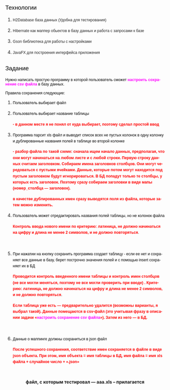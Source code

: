 <HTML>
<BODY LANG="ru-RU" LINK="#000080" VLINK="#800000" DIR="LTR">
<H2 CLASS="western" STYLE="font-style: normal; font-weight: normal"><FONT COLOR="#000000"><FONT FACE="Arial"><FONT SIZE=4 STYLE="font-size: 14pt"><SPAN STYLE="background: transparent">Технологии</SPAN></FONT></FONT></FONT></H2>
<OL>
	<LI><P STYLE="margin-bottom: 0cm; font-style: normal; font-weight: normal; line-height: 138%; orphans: 1">
	<FONT COLOR="#222222"><FONT FACE="Arial"><FONT SIZE=2 STYLE="font-size: 9pt">H2Database
	база данных (Удобна для тестирования) </FONT></FONT></FONT>
	</P>
	<LI><P STYLE="margin-bottom: 0cm; font-style: normal; font-weight: normal; line-height: 138%; orphans: 1">
	<FONT COLOR="#222222"><FONT FACE="Arial"><FONT SIZE=2 STYLE="font-size: 9pt">Hibernate
	как маппер обьектов в базу данных и работа с запросами к базе</FONT></FONT></FONT></P>
	<LI><P STYLE="margin-bottom: 0cm; font-style: normal; font-weight: normal; line-height: 138%; orphans: 1">
	<FONT COLOR="#222222"><FONT FACE="Arial"><FONT SIZE=2 STYLE="font-size: 9pt">Gson
	библиотека для работы с настройками</FONT></FONT></FONT></P>
	<LI><P STYLE="margin-bottom: 0cm; font-style: normal; font-weight: normal; line-height: 138%; orphans: 1">
	<FONT COLOR="#222222"><FONT FACE="Arial"><FONT SIZE=2 STYLE="font-size: 9pt">JavaFX
	для построения интерфейса приложения </FONT></FONT></FONT>
	</P>
</OL>
<H2 CLASS="western" STYLE="font-style: normal; font-weight: normal; orphans: 1">
<FONT COLOR="#000000"><FONT FACE="Arial"><FONT SIZE=4 STYLE="font-size: 14pt"><SPAN STYLE="background: transparent">Задание</SPAN></FONT></FONT></FONT></H2>
<P STYLE="font-style: normal; font-weight: normal; orphans: 1"><FONT COLOR="#000000"><FONT FACE="Arial"><FONT SIZE=2 STYLE="font-size: 9pt"><SPAN STYLE="background: transparent">Нужно
написать простую программу в которой пользователь сможет <FONT COLOR="#ff00ff"><B>настроить
сохранение csv файла</B></FONT> в базу данных. </SPAN></FONT></FONT></FONT>
</P>
<P STYLE="font-style: normal; font-weight: normal; orphans: 1"><FONT COLOR="#000000"><FONT FACE="Arial"><FONT SIZE=2 STYLE="font-size: 9pt"><SPAN STYLE="background: transparent">Правила
сохранения следующие: </SPAN></FONT></FONT></FONT>
</P>
<OL>
	<LI><P STYLE="margin-bottom: 0cm; background: transparent; font-style: normal; font-weight: normal; line-height: 138%; orphans: 1">
	<FONT COLOR="#000000"><FONT FACE="Arial"><FONT SIZE=2 STYLE="font-size: 9pt"><SPAN STYLE="background: transparent">Пользователь
	выбирает файл</SPAN></FONT></FONT></FONT></P>
	<LI><P STYLE="margin-bottom: 0cm; background: transparent; font-style: normal; font-weight: normal; line-height: 138%; orphans: 1">
	<FONT COLOR="#000000"><FONT FACE="Arial"><FONT SIZE=2 STYLE="font-size: 9pt"><SPAN STYLE="background: transparent">Пользователь
	выбирает название таблицы </SPAN></FONT></FONT></FONT>
	</P>
	<P STYLE="margin-bottom: 0cm; background: transparent; font-style: normal; line-height: 138%; orphans: 1">
	<FONT COLOR="#ff0000"><FONT FACE="Arial"><FONT SIZE=2 STYLE="font-size: 9pt"><B><SPAN STYLE="background: transparent">-
	в данном месте я не понял от куда выбирает, поэтому сделал простой
	ввод</SPAN></B></FONT></FONT></FONT></P>
	<P STYLE="margin-bottom: 0cm; background: transparent; font-style: normal; line-height: 138%; orphans: 1">
	</P>
	<LI><P STYLE="margin-bottom: 0cm; background: transparent; font-style: normal; font-weight: normal; line-height: 138%; orphans: 1">
	<FONT COLOR="#000000"><FONT FACE="Arial"><FONT SIZE=2 STYLE="font-size: 9pt"><SPAN STYLE="background: transparent">Программа
	парсит xls файл и выводит список всех не пустых колонок в одну
	колонку и дублированные названия полей в таблице во второй колонке </SPAN></FONT></FONT></FONT>
	</P>
	<P STYLE="margin-bottom: 0cm; background: transparent; font-style: normal; line-height: 138%; orphans: 1">
	<FONT COLOR="#ff0000"><FONT FACE="Arial"><FONT SIZE=2 STYLE="font-size: 9pt"><B><SPAN STYLE="background: transparent">-
	разбор файла по такой схеме: сначала ищем начало данных,
	предполагая, что они могут начинаться на любом листе и с любой
	строки. Первую строку данных считаем заголовком.  Собираем имена
	заголовков столбцов. Они могут чередоваться с пустыми ячейками.
	Данные, которые потом могут находится под пустым заголовком будут
	игнорироваться. В БД попадут только те столбцы, у которых есть
	заголовок. Поэтому сразу собираем заголовки в виде мапы
	(номер_столбца &mdash; заголовок).</SPAN></B></FONT></FONT></FONT></P>
	<P STYLE="margin-bottom: 0cm; background: transparent; font-style: normal; line-height: 138%; orphans: 1">
	<FONT COLOR="#ff0000"><FONT FACE="Arial"><FONT SIZE=2 STYLE="font-size: 9pt"><B><SPAN STYLE="background: transparent">в
	качестве дублированных имен сразу выводятся поля из файла, которые
	затем можно изменить. </SPAN></B></FONT></FONT></FONT>
	</P>
	<P STYLE="margin-bottom: 0cm; background: transparent; font-style: normal; font-weight: normal; line-height: 138%; orphans: 1">
	</P>
	<LI><P STYLE="margin-bottom: 0cm; background: transparent; font-style: normal; font-weight: normal; line-height: 138%; orphans: 1">
	<FONT COLOR="#000000"><FONT FACE="Arial"><FONT SIZE=2 STYLE="font-size: 9pt"><SPAN STYLE="background: transparent">Пользователь
	может отредактировать названия полей таблицы, но не колонок файла</SPAN></FONT></FONT></FONT></P>
	<P STYLE="margin-bottom: 0cm; background: transparent; font-style: normal; font-weight: normal; line-height: 138%; orphans: 1">
	<FONT COLOR="#000000"><FONT FACE="Arial"><FONT SIZE=2 STYLE="font-size: 9pt"><SPAN STYLE="background: transparent"><FONT COLOR="#ff0000"><B>Контроль
	ввода нового имени по критерию: </B></FONT><FONT COLOR="#ff0000"><SPAN LANG="ru-RU"><B>латиница,
	</B></SPAN></FONT><FONT COLOR="#ff0000"><B>не должно начинаться на
	цифру и длина не менее 2 символов, и не должно повторяться</B></FONT>.
	</SPAN></FONT></FONT></FONT>
	</P>
</OL>
<P STYLE="margin-left: 0.36cm; margin-bottom: 0cm; background: transparent; font-style: normal; font-weight: normal; line-height: 138%; orphans: 1">
<BR>
</P>
<OL START=5>
	<LI><P STYLE="margin-bottom: 0cm; background: transparent; font-style: normal; font-weight: normal; line-height: 138%; orphans: 1">
	<FONT COLOR="#000000"><FONT FACE="Arial"><FONT SIZE=2 STYLE="font-size: 9pt"><SPAN STYLE="background: transparent">При
	нажатии на кнопку сохранить программа создает таблицу - если ее нет
	и сохраняет все данные в базу, берет построчно значения полей и с
	помощью insert сохраняет их в БД</SPAN></FONT></FONT></FONT></P>
	<P STYLE="margin-bottom: 0cm; background: transparent; font-style: normal; font-weight: normal; line-height: 138%; orphans: 1">
	<FONT COLOR="#000000"><FONT FACE="Arial"><FONT SIZE=2 STYLE="font-size: 9pt"><SPAN STYLE="background: transparent"><FONT COLOR="#ff0000"><B>Проводится
	контроль введенного имени таблицы и контроль имен столбцов (не все
	могли меняться, поэтому не все могли проверить при вводе) .
	Критерию: </B></FONT><FONT COLOR="#ff0000"><SPAN LANG="ru-RU"><B>латиница,
	</B></SPAN></FONT><FONT COLOR="#ff0000"><B>не должно начинаться на
	цифру и длина не менее 2 символов, и не должно повторяться</B></FONT>.
	</SPAN></FONT></FONT></FONT>
	</P>
	<P STYLE="margin-bottom: 0cm; background: transparent; font-style: normal; line-height: 138%; orphans: 1">
	</P>
	<P STYLE="margin-bottom: 0cm; background: transparent; font-style: normal; line-height: 138%; orphans: 1">
	<FONT COLOR="#ff0000"><FONT FACE="Arial"><FONT SIZE=2 STYLE="font-size: 9pt"><B><SPAN STYLE="background: transparent">Если
	таблица уже есть &mdash; предварительно удалится (возможны варианты,
	я выбрал такой). Данные помещаются в <SPAN LANG="en-US">csv-</SPAN><SPAN LANG="ru-RU">файл
	(это учитывая фразу в описании задачи &laquo;</SPAN><FONT COLOR="#ff00ff"><SPAN LANG="ru-RU">настроить
	сохранение csv файла</SPAN></FONT><SPAN LANG="ru-RU">&raquo;). Затем
	из него &mdash; в БД.</SPAN></SPAN></B></FONT></FONT></FONT></P>
	<P STYLE="margin-bottom: 0cm; background: transparent; font-style: normal; line-height: 138%; orphans: 1">
	</P>
</OL>
<P STYLE="margin-left: 0.36cm; margin-bottom: 0cm; background: transparent; font-style: normal; font-weight: normal; line-height: 138%; orphans: 1">
<BR>
</P>
<OL START=6>
	<LI><P STYLE="margin-bottom: 0cm; background: transparent; font-style: normal; font-weight: normal; line-height: 138%; orphans: 1">
	<FONT COLOR="#000000"><FONT FACE="Arial"><FONT SIZE=2 STYLE="font-size: 9pt"><SPAN STYLE="background: transparent">Данные
	о маппинге должны сохраниться в json файл</SPAN></FONT></FONT></FONT></P>
	<P STYLE="margin-bottom: 0cm; background: transparent; font-style: normal; line-height: 138%; orphans: 1">
	<FONT COLOR="#ff0000"><FONT FACE="Arial"><FONT SIZE=2 STYLE="font-size: 9pt"><B><SPAN STYLE="background: transparent">После
	успешного сохранения, соответствие имен сохраняется в файле в виде
	<SPAN LANG="en-US">json </SPAN>объекта. При этом, имя объекта = имя
	таблицы в БД, имя файла = имя <SPAN LANG="en-US">xls </SPAN>файла +
	случайное число + &laquo;.<SPAN LANG="en-US">json</SPAN>&raquo;</SPAN></B></FONT></FONT></FONT></P>
</OL>
<P STYLE="margin-bottom: 0cm"><BR>
</P>
<P ALIGN=CENTER STYLE="margin-bottom: 0cm"><B>файл, с которым
тестировал &mdash; <SPAN LANG="en-US">aaa.xls &ndash; </SPAN><SPAN LANG="ru-RU">прилагается</SPAN></B></P>
<P ALIGN=CENTER STYLE="margin-bottom: 0cm"><BR>
</P>
<P ALIGN=CENTER STYLE="margin-bottom: 0cm"><BR>
</P>
</BODY>
</HTML>
